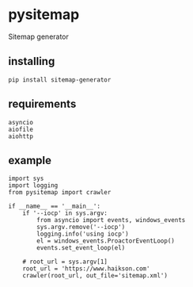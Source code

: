 # pysitemap
Sitemap generator

## installing

    pip install sitemap-generator
    
## requirements

    asyncio
    aiofile
    aiohttp

## example

    import sys
    import logging
    from pysitemap import crawler
    
    if __name__ == '__main__':
        if '--iocp' in sys.argv:
            from asyncio import events, windows_events
            sys.argv.remove('--iocp')
            logging.info('using iocp')
            el = windows_events.ProactorEventLoop()
            events.set_event_loop(el)
    
        # root_url = sys.argv[1]
        root_url = 'https://www.haikson.com'
        crawler(root_url, out_file='sitemap.xml')

